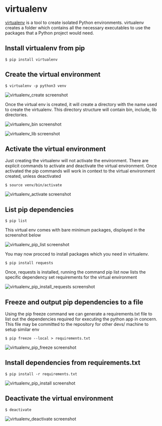 # virtualenv

[virtualenv](https://pypi.org/project/virtualenv/) is a tool to create isolated Python environments. virtualenv creates a folder which contains all the necessary executables to use the packages that a Python project would need.

## Install virtualenv from pip

    $ pip install virtualenv


## Create the virtual environment

    $ virtualenv -p python3 venv

![virtualenv_create screenshot](https://raw.githubusercontent.com/sumeetsarkar/art-of-python/master/virtualenv/media/virtualenv_create.png)

Once the virtual env is created, it will create a directory with the name used to create the virtualenv. This directory structure will contain bin, include, lib directories.

![virtualenv_bin screenshot](https://raw.githubusercontent.com/sumeetsarkar/art-of-python/master/virtualenv/media/virtualenv_bin.png)

![virtualenv_lib screenshot](https://raw.githubusercontent.com/sumeetsarkar/art-of-python/master/virtualenv/media/virtualenv_lib.png)


## Activate the virtual environment

Just creating the virtualenv will not activate the environment. There are explicit commands to activate and deactivate the virtual environment. Once activated the pip commands will work in context to the virtual environment created, unless deactivated

    $ source venv/bin/activate

![virtualenv_activate screenshot](https://raw.githubusercontent.com/sumeetsarkar/art-of-python/master/virtualenv/media/virtualenv_activate.png)


## List pip dependencies

    $ pip list

This virtual env comes with bare minimum packages, displayed in the screenshot below

![virtualenv_pip_list screenshot](https://raw.githubusercontent.com/sumeetsarkar/art-of-python/master/virtualenv/media/virtualenv_pip_list.png)


You may now procced to install packages which you need in virtualenv.

    $ pip install requests

Once, requests is installed, running the command pip list now lists the specific dependency set requirements for the virtual environment

![virtualenv_pip_install_requests screenshot](https://raw.githubusercontent.com/sumeetsarkar/art-of-python/master/virtualenv/media/virtualenv_pip_install_requests.png)


## Freeze and output pip dependencies to a file

Using the pip freeze command we can generate a requirements.txt file to list out the dependencies required for executing the python app in concern. This file may be committed to the repository for other devs/ machine to setup similar env

    $ pip freeze --local > requirements.txt

![virtualenv_pip_freeze screenshot](https://raw.githubusercontent.com/sumeetsarkar/art-of-python/master/virtualenv/media/virtualenv_pip_freeze.png)


## Install dependencies from requirements.txt

    $ pip install -r requirements.txt

![virtualenv_pip_install screenshot](https://raw.githubusercontent.com/sumeetsarkar/art-of-python/master/virtualenv/media/virtualenv_pip_install.png)


## Deactivate the virtual environment

    $ deactivate

![virtualenv_deactivate screenshot](https://raw.githubusercontent.com/sumeetsarkar/art-of-python/master/virtualenv/media/virtualenv_deactivate.png)
